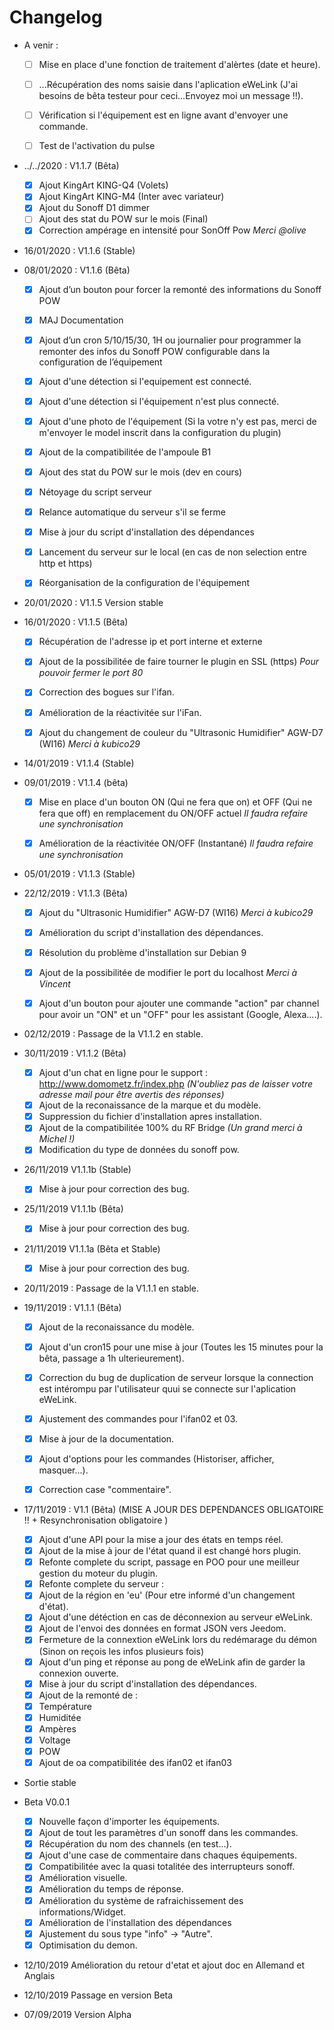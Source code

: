 # Changelog

- A venir : 
	- [ ] Mise en place d'une fonction de traitement d'alèrtes (date et heure).
	- [ ] ...Récupération des noms saisie dans l'aplication eWeLink (J'ai besoins de bêta testeur pour ceci...Envoyez moi un message !!).
	- [ ] Vérification si l'équipement est en ligne avant d'envoyer une commande.
	- [ ] Test de l'activation du pulse


- ../../2020 : V1.1.7 (Bêta)
	- [x] Ajout KingArt KING-Q4 (Volets)
	- [x] Ajout KingArt KING-M4 (Inter avec variateur)
	- [x] Ajout du Sonoff D1 dimmer
	- [ ] Ajout des stat du POW sur le mois (Final)
	- [x] Correction ampérage en intensité pour SonOff Pow *Merci @olive*

- 16/01/2020 : V1.1.6 (Stable)

- 08/01/2020 : V1.1.6 (Bêta)
	- [x] Ajout d’un bouton pour forcer la remonté des informations du Sonoff POW
	- [x] MAJ Documentation
	- [x] Ajout d’un cron 5/10/15/30, 1H ou journalier pour programmer la remonter des infos du Sonoff POW configurable dans la configuration de l’équipement
	- [x] Ajout d'une détection si l'equipement est connecté.
	- [x] Ajout d'une détection si l'équipement n'est plus connecté.
	- [x] Ajout d'une photo de l'équipement (Si la votre n'y est pas, merci de m'envoyer le model inscrit dans la configuration du plugin)
	- [x] Ajout de la compatibilitée de l'ampoule B1 
	- [x] Ajout des stat du POW sur le mois (dev en cours)
	- [x] Nétoyage du script serveur
	- [x] Relance automatique du serveur s'il se ferme
	- [x] Mise à jour du script d'installation des dépendances
	- [x] Lancement du serveur sur le local (en cas de non selection entre http et https)
	- [x] Réorganisation de la configuration de l'équipement


- 20/01/2020 : V1.1.5 Version stable

- 16/01/2020 : V1.1.5 (Bêta)
	- [x] Récupération de l'adresse ip et port interne et externe
	- [x] Ajout de la possibilitée de faire tourner le plugin en SSL (https) *Pour pouvoir fermer le port 80*
  	- [x] Correction des bogues sur l'ifan.
	- [x] Amélioration de la réactivitée sur l'iFan.
	- [x] Ajout du changement de couleur du "Ultrasonic Humidifier" AGW-D7 (WI16) *Merci à kubico29*


- 14/01/2019 : V1.1.4 (Stable)

- 09/01/2019 : V1.1.4 (bêta)
	- [x] Mise en place d'un bouton ON (Qui ne fera que on) et OFF (Qui ne fera que off) en remplacement du ON/OFF actuel *Il faudra refaire une synchronisation*
	- [x] Amélioration de la réactivitée ON/OFF (Instantané) *Il faudra refaire une synchronisation*


- 05/01/2019 : V1.1.3 (Stable)
	
- 22/12/2019 : V1.1.3 (Bêta)
	- [x] Ajout du "Ultrasonic Humidifier" AGW-D7 (WI16) *Merci à kubico29*
	- [x] Amélioration du script d'installation des dépendances.
	- [x] Résolution du problème d'installation sur Debian 9
	- [x] Ajout de la possibilitée de modifier le port du localhost *Merci à Vincent*
	- [x] Ajout d'un bouton pour ajouter une commande "action" par channel pour avoir un "ON" et un "OFF" pour les assistant (Google, Alexa....).


- 02/12/2019 : Passage de la V1.1.2 en stable.

- 30/11/2019 : V1.1.2 (Bêta)
	- [x] Ajout d'un chat en ligne pour le support : http://www.domometz.fr/index.php *(N'oubliez pas de laisser votre adresse mail pour être avertis des réponses)*
	- [x] Ajout de la reconaissance de la marque et du modèle.
	- [x] Suppression du fichier d'installation apres installation.
	- [x] Ajout de la compatibilitée 100% du RF Bridge *(Un grand merci à Michel !)*
	- [x] Modification du type de données du sonoff pow.

- 26/11/2019 V1.1.1b (Stable)
    - [x] Mise à jour pour correction des bug.

- 25/11/2019 V1.1.1b (Bêta)
    - [x] Mise à jour pour correction des bug.

- 21/11/2019 V1.1.1a (Bêta et Stable)
    - [x] Mise à jour pour correction des bug.

- 20/11/2019 : Passage de la V1.1.1 en stable.

- 19/11/2019 : V1.1.1 (Bêta)
	- [x] Ajout de la reconaissance du modèle.
	- [x] Ajout d'un cron15 pour une mise à jour (Toutes les 15 minutes pour la bêta, passage a 1h ulterieurement).
	- [x] Correction du bug de duplication de serveur lorsque la connection est intérompu par l'utilisateur quui se connecte sur l'aplication eWeLink.
	- [x] Ajustement des commandes pour l'ifan02 et 03.
	- [x] Mise à jour de la documentation.
	- [x] Ajout d'options pour les commandes (Historiser, afficher, masquer...).
	- [x] Correction case "commentaire".
  

- 17/11/2019 : V1.1 (Bêta) (MISE A JOUR DES DEPENDANCES OBLIGATOIRE !! + Resynchronisation obligatoire )
	- [x] Ajout d'une API pour la mise a jour des états en temps réel.
	- [x] Ajout de la mise à jour de l'état quand il est changé hors plugin.
	- [x] Refonte complete du script, passage en POO pour une meilleur gestion du moteur du plugin.
	- [x] Refonte complete du serveur : 
	- [x] Ajout de la région en 'eu' (Pour etre informé d'un changement d'état).
	- [x] Ajout d'une détéction en cas de déconnexion au serveur eWeLink.
	- [x] Ajout de l'envoi des données en format JSON vers Jeedom.
	- [x] Fermeture de la connextion eWeLink lors du redémarage du démon (Sinon on reçois les infos plusieurs fois)
	- [x] Ajout d'un ping et réponse au pong de eWeLink afin de garder la connexion ouverte.
	- [x] Mise à jour du script d'installation des dépendances.
	- [x] Ajout de la remonté de : 
	- [x] Température
	- [x] Humiditée
	- [x] Ampères
	- [x] Voltage
	- [x] POW
	- [x] Ajout de oa compatibilitée des ifan02 et ifan03

- Sortie stable
- Beta V0.0.1
	- [x] Nouvelle façon d'importer les équipements.
	- [x] Ajout de tout les paramètres d'un sonoff dans les commandes.
	- [x] Récupération du nom des channels (en test...).
	- [x] Ajout d'une case de commentaire dans chaques équipements.
	- [x] Compatibilitée avec la quasi totalitée des interrupteurs sonoff.
	- [x] Amélioration visuelle.
	- [x] Amélioration du temps de réponse.
	- [x] Amélioration du système de rafraichissement des informations/Widget.
	- [x] Amélioration de l'installation des dépendances
	- [x] Ajustement du sous type "info" -> "Autre".
	- [x] Optimisation du demon.
- 12/10/2019 Amélioration du retour d'etat et ajout doc en Allemand et Anglais
- 12/10/2019 Passage en version Beta
- 07/09/2019 Version Alpha
